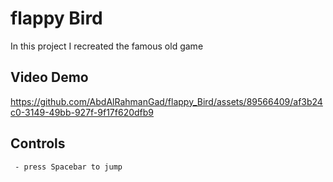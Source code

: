 # flappy Bird

In this project I recreated the famous old game  

## Video Demo 


https://github.com/AbdAlRahmanGad/flappy_Bird/assets/89566409/af3b24c0-3149-49bb-927f-9f17f620dfb9


## Controls
     - press Spacebar to jump

